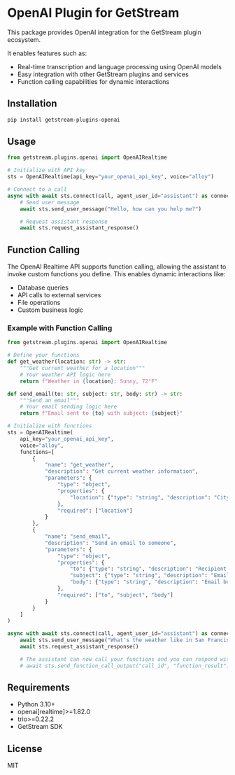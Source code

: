 # OpenAI Plugin for GetStream

This package provides OpenAI integration for the GetStream plugin ecosystem.

It enables features such as:
- Real-time transcription and language processing using OpenAI models
- Easy integration with other GetStream plugins and services
- Function calling capabilities for dynamic interactions

## Installation

```bash
pip install getstream-plugins-openai
```

## Usage

```python
from getstream.plugins.openai import OpenAIRealtime

# Initialize with API key
sts = OpenAIRealtime(api_key="your_openai_api_key", voice="alloy")

# Connect to a call
async with await sts.connect(call, agent_user_id="assistant") as connection:
    # Send user message
    await sts.send_user_message("Hello, how can you help me?")

    # Request assistant response
    await sts.request_assistant_response()
```

## Function Calling

The OpenAI Realtime API supports function calling, allowing the assistant to invoke custom functions you define. This enables dynamic interactions like:

- Database queries
- API calls to external services
- File operations
- Custom business logic

### Example with Function Calling

```python
from getstream.plugins.openai import OpenAIRealtime

# Define your functions
def get_weather(location: str) -> str:
    """Get current weather for a location"""
    # Your weather API logic here
    return f"Weather in {location}: Sunny, 72°F"

def send_email(to: str, subject: str, body: str) -> str:
    """Send an email"""
    # Your email sending logic here
    return f"Email sent to {to} with subject: {subject}"

# Initialize with functions
sts = OpenAIRealtime(
    api_key="your_openai_api_key",
    voice="alloy",
    functions=[
        {
            "name": "get_weather",
            "description": "Get current weather information",
            "parameters": {
                "type": "object",
                "properties": {
                    "location": {"type": "string", "description": "City name"}
                },
                "required": ["location"]
            }
        },
        {
            "name": "send_email",
            "description": "Send an email to someone",
            "parameters": {
                "type": "object",
                "properties": {
                    "to": {"type": "string", "description": "Recipient email"},
                    "subject": {"type": "string", "description": "Email subject"},
                    "body": {"type": "string", "description": "Email body"}
                },
                "required": ["to", "subject", "body"]
            }
        }
    ]
)

async with await sts.connect(call, agent_user_id="assistant") as connection:
    await sts.send_user_message("What's the weather like in San Francisco?")
    await sts.request_assistant_response()

    # The assistant can now call your functions and you can respond with results
    # await sts.send_function_call_output("call_id", "function_result")
```

## Requirements
- Python 3.10+
- openai[realtime]>=1.82.0
- trio>=0.22.2
- GetStream SDK

## License
MIT
